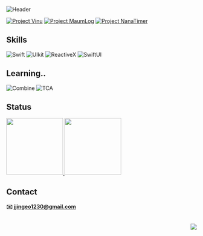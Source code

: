 <!-- 헤더 -->
![Header](https://capsule-render.vercel.app/api?type=soft&color=0:d09ac4,100:9b7ec3&height=90&section=header&text=Jeonguk's%20iOS&fontColor=ffffff&fontSize=30&fontAlign=14)

<!-- 프로젝트 카드 -->
[![Project Vinu](https://github-readme-stats.vercel.app/api/pin/?username=JU98965&repo=Vinu&theme=buefy)](https://github.com/JU98965/Vinu.git)
[![Project MaumLog](https://github-readme-stats.vercel.app/api/pin/?username=JU98965&repo=MaumLog&theme=buefy)](https://github.com/JU98965/MaumLog.git)
[![Project NanaTimer](https://github-readme-stats.vercel.app/api/pin/?username=JU98965&repo=NanaTimer&theme=buefy)](https://github.com/JU98965/NanaTimer.git)

## Skills
<!-- https://img.shields.io/badge/이름-색상코드?style=flat-square&logo=로고명&logoColor=로고색 -->
![Swift](https://img.shields.io/badge/Swift-FA7343?style=for-the-badge&logo=swift&logoColor=white)
![UIkit](https://img.shields.io/badge/UIKit-000000?style=for-the-badge&logo=apple&logoColor=white)
![ReactiveX](https://img.shields.io/badge/ReactiveX-B7178C?style=for-the-badge&logo=ReactiveX&logoColor=white)
![SwiftUI](https://img.shields.io/badge/SwiftUI-000000?style=for-the-badge&logo=swift&logoColor=21a2fc)

## Learning..
![Combine](https://img.shields.io/badge/Combine-000000?style=for-the-badge&logo=apple&logoColor=white)
![TCA](https://img.shields.io/badge/TCA-000000?style=for-the-badge&logo=apple&logoColor=white)

## Status
<a href="https://github.com/anuraghazra/github-readme-stats">
  <img src="https://github-readme-stats.vercel.app/api/top-langs/?username=JU98965&layout=compact&theme=buefy" height="150"/>
</a>
<a href="https://github.com/anuraghazra/github-readme-stats">
  <img src="https://github-readme-stats.vercel.app/api?username=JU98965&show_icons=true&hide=contribs,prs&cache_seconds=86400&theme=buefy" height="150"/>
</a>

## Contact
**✉️ jjingeo1230@gmail.com**

<br/>

<!-- 프로필 조회수 카운터 -->
<img align="right" src="https://komarev.com/ghpvc/?username=JU98965&color=b88ec3&style=for-the-badge"/>
